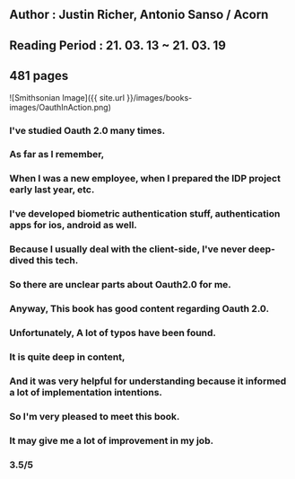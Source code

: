 ## Author : Justin Richer, Antonio Sanso  / Acorn

## Reading Period : 21. 03. 13 ~ 21. 03. 19

## 481 pages

![Smithsonian Image]({{ site.url }}/images/books-images/OauthInAction.png)

### I've studied Oauth 2.0 many times.

### As far as I remember,

### When I was a new employee, when I prepared the IDP project early last year, etc.

### I've developed biometric authentication stuff, authentication apps for ios, android as well.

### Because I usually deal with the client-side, I've never deep-dived this tech.

### So there are unclear parts about Oauth2.0 for me.

### Anyway, This book has good content regarding Oauth 2.0.

### Unfortunately, A lot of typos have been found.

### It is quite deep in content, 

### And it was very helpful for understanding because it informed a lot of implementation intentions.

### So I'm very pleased to meet this book. 

### It may give me a lot of improvement in my job.

### 3.5/5